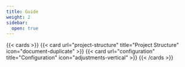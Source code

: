 ```yaml
---
title: Guide
weight: 2
sidebar:
  open: true
---
```


{{< cards >}}
{{< card url="project-structure" title="Project Structure" icon="document-duplicate" >}}
{{< card url="configuration" title="Configuration" icon="adjustments-vertical" >}}
{{< /cards >}}
